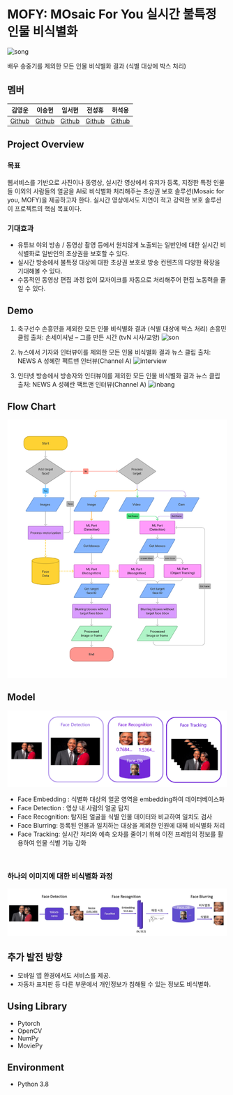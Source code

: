 # MOFY: MOsaic For You 실시간 불특정 인물 비식별화

![song](src/song.webp)

배우 송중기를 제외한 모든 인물 비식별화 결과 (식별 대상에 박스 처리)


## 멤버
| 김영운 | 이승현 | 임서현 | 전성휴 | 허석용 |  
| :-: | :-: | :-: | :-: | :-: |  
|[Github](https://github.com/Cronople) | [Github](https://github.com/sseunghyuns) | [Github](https://github.com/seohl16) | [Github](https://github.com/shhommychon) | [Github](https://github.com/HeoSeokYong)


## Project Overview 
### 목표 
웹서비스를 기반으로 사진이나 동영상, 실시간 영상에서 유저가 등록, 지정한 특정 인물들 이외의 사람들의 얼굴을 AI로 비식별화 처리해주는 초상권 보호 솔루션(Mosaic for you,  MOFY)을 제공하고자 한다.
실시간 영상에서도 지연이 적고 강력한 보호 솔루션이 프로젝트의 핵심 목표이다.


### 기대효과 
- 유튜브 야외 방송 / 동영상 촬영 등에서 원치않게 노출되는 일반인에 대한 실시간 비식별화로 일반인의 초상권을 보호할 수 있다.
- 실시간 방송에서 불특정 대상에 대한 초상권 보호로 방송 컨텐츠의 다양한 확장을 기대해볼 수 있다.
- 수동적인 동영상 편집 과정 없이 모자이크를 자동으로 처리해주어 편집 노동력을 줄일 수 있다.


## Demo 

1. 축구선수 손흥민을 제외한 모든 인물 비식별화 결과 (식별 대상에 박스 처리)
손흥민 클립 출처: 손세이셔널 – 그를 만든 시간 (tvN 시사/교양)
![son](src/son.webp)

2. 뉴스에서 기자와 인터뷰이를 제외한 모든 인물 비식별화 결과
뉴스 클립 출처: NEWS A 성혜란 팩트맨 인터뷰(Channel A)
![interview](src/interview.webp)

3. 인터넷 방송에서 방송자와 인터뷰이를 제외한 모든 인물 비식별화 결과
뉴스 클립 출처: NEWS A 성혜란 팩트맨 인터뷰(Channel A)
![inbang](src/inbang.webp)


## Flow Chart
![flowchart1](src/flowchart1.jpeg)


## Model 
![model_pipeline](src/model_pipeline.png)


- Face Embedding : 식별화 대상의 얼굴 영역을 embedding하여 데이터베이스화
- Face Detection : 영상 내 사람의 얼굴 탐지 
- Face Recognition: 탐지된 얼굴을 식별 인물 데이터와 비교하여 일치도 검사
- Face Blurring: 등록된 인물과 일치하는 대상을 제외한 인원에 대해 비식별화 처리
- Face Tracking: 실시간 처리와 예측 오차를 줄이기 위해 이전 프레임의 정보를 활용하여 인물 식별 기능 강화 

<br/>

### 하나의 이미지에 대한 비식별화 과정

<p align="center">
<img src=src/modelflow.jpg width="1000" />
</p>


## 추가 발전 방향
- 모바일 앱 환경에서도 서비스를 제공. 
- 자동차 표지판 등 다른 부문에서 개인정보가 침해될 수 있는 정보도 비식별화.


## Using Library
- Pytorch
- OpenCV
- NumPy
- MoviePy


## Environment 
- Python 3.8 
